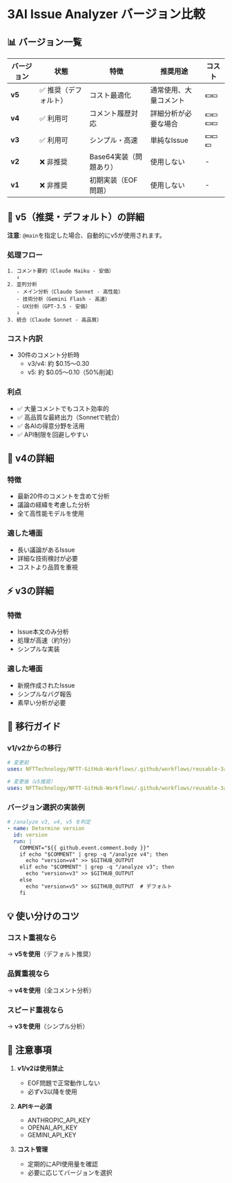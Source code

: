 # 3AI Issue Analyzer バージョン比較

## 📊 バージョン一覧

| バージョン | 状態 | 特徴 | 推奨用途 | コスト |
|-----------|------|------|----------|--------|
| **v5** | ✅ 推奨（デフォルト） | コスト最適化 | 通常使用、大量コメント | 💵💵 |
| **v4** | ✅ 利用可 | コメント履歴対応 | 詳細分析が必要な場合 | 💵💵💵💵 |
| **v3** | ✅ 利用可 | シンプル・高速 | 単純なIssue | 💵💵💵 |
| **v2** | ❌ 非推奨 | Base64実装（問題あり） | 使用しない | - |
| **v1** | ❌ 非推奨 | 初期実装（EOF問題） | 使用しない | - |

## 🎯 v5（推奨・デフォルト）の詳細

**注意**: `@main`を指定した場合、自動的にv5が使用されます。

### 処理フロー
```
1. コメント要約（Claude Haiku - 安価）
   ↓
2. 並列分析
   - メイン分析（Claude Sonnet - 高性能）
   - 技術分析（Gemini Flash - 高速）
   - UX分析（GPT-3.5 - 安価）
   ↓
3. 統合（Claude Sonnet - 高品質）
```

### コスト内訳
- 30件のコメント分析時
  - v3/v4: 約 $0.15～0.30
  - v5: 約 $0.05～0.10（50%削減）

### 利点
- ✅ 大量コメントでもコスト効率的
- ✅ 高品質な最終出力（Sonnetで統合）
- ✅ 各AIの得意分野を活用
- ✅ API制限を回避しやすい

## 📝 v4の詳細

### 特徴
- 最新20件のコメントを含めて分析
- 議論の経緯を考慮した分析
- 全て高性能モデルを使用

### 適した場面
- 長い議論があるIssue
- 詳細な技術検討が必要
- コストより品質を重視

## ⚡ v3の詳細

### 特徴
- Issue本文のみ分析
- 処理が高速（約1分）
- シンプルな実装

### 適した場面
- 新規作成されたIssue
- シンプルなバグ報告
- 素早い分析が必要

## 🔄 移行ガイド

### v1/v2からの移行
```yaml
# 変更前
uses: NFTTechnology/NFTT-GitHub-Workflows/.github/workflows/reusable-3ai-issue-analyzer.yml@main

# 変更後（v5推奨）
uses: NFTTechnology/NFTT-GitHub-Workflows/.github/workflows/reusable-3ai-issue-analyzer-v5.yml@main
```

### バージョン選択の実装例
```yaml
# /analyze v3, v4, v5 を判定
- name: Determine version
  id: version
  run: |
    COMMENT="${{ github.event.comment.body }}"
    if echo "$COMMENT" | grep -q "/analyze v4"; then
      echo "version=v4" >> $GITHUB_OUTPUT
    elif echo "$COMMENT" | grep -q "/analyze v3"; then
      echo "version=v3" >> $GITHUB_OUTPUT
    else
      echo "version=v5" >> $GITHUB_OUTPUT  # デフォルト
    fi
```

## 💡 使い分けのコツ

### コスト重視なら
→ **v5を使用**（デフォルト推奨）

### 品質重視なら
→ **v4を使用**（全コメント分析）

### スピード重視なら
→ **v3を使用**（シンプル分析）

## 🚨 注意事項

1. **v1/v2は使用禁止**
   - EOF問題で正常動作しない
   - 必ずv3以降を使用

2. **APIキー必須**
   - ANTHROPIC_API_KEY
   - OPENAI_API_KEY
   - GEMINI_API_KEY

3. **コスト管理**
   - 定期的にAPI使用量を確認
   - 必要に応じてバージョンを選択